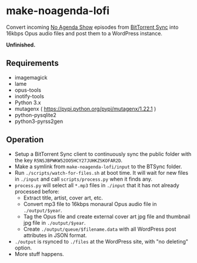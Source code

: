 make-noagenda-lofi
==================

Convert incoming [No Agenda Show](http://www.noagendashow.com/) episodes from [BitTorrent Sync](http://www.bittorrent.com/sync) into 16kbps Opus audio files and post them to a WordPress instance.

**Unfinished.**

Requirements
------------

* imagemagick
* lame
* opus-tools
* inotify-tools
* Python 3.x
* mutagenx ( https://pypi.python.org/pypi/mutagenx/1.22.1 )
* python-pysqlite2
* python3-pyrss2gen

Operation
---------

- Setup a BitTorrent Sync client to continuously sync the public folder with the key `R5NSJBPWKW52OO5HCY27JUHKZSKOFAR2D`.
- Make a symlink from `make-noagenda-lofi/input` to the BTSync folder.
- Run `./scripts/watch-for-files.sh` at boot time. It will wait for new files in `./input` and call `scripts/process.py` when it finds any.
- `process.py` will select all `*.mp3` files in `./input` that it has not already processed before:
  * Extract title, artist, cover art, etc.
  * Convert mp3 file to 16kbps monaural Opus audio file in `./output/$year`.
  * Tag the Opus file and create external cover art jpg file and thumbnail jpg file in `./output/$year`.
  * Create `./output/queue/$filename.data` with all WordPress post attributes in JSON format.
- `./output` is rsynced to `./files` at the WordPress site, with "no deleting" option.
- More stuff happens.
